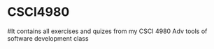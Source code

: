 # CSCI4980

#It contains all exercises and quizes from my CSCI 4980 Adv tools of software development class
